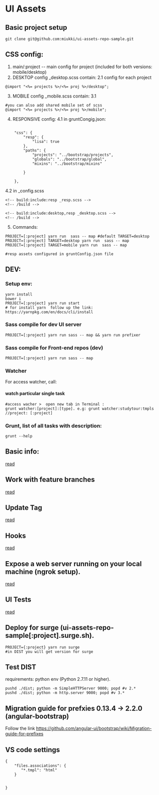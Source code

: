 # UI Assets

## Basic project setup

```
git clone git@github.com:miukki/ui-assets-repo-sample.git
```

## CSS config:
1. main/:project -- main config for project (included for both versions: mobile/desktop)
2. DESKTOP config _desktop.scss contain: 
2.1 config for each project
```
@import "<%= projects %>/<%= proj %>/desktop";
```
3. MOBILE config _mobile.scss contain:
3.1
```
#you can also add shared mobile set of scss
@import "<%= projects %>/<%= proj %>/mobile"; 
```
4. RESPONSIVE config:
4.1 in gruntCongig.json:
```

	"css": {
		"resp": {
			"lisa": true
		},
		"paths": {
			"projects": "../bootstrap/projects",
			"globals": "../bootstrap/global",
			"mixins": "../bootstrap/mixins"

		}
	
	},

```
4.2 in _config.scss
```
<!-- build:include:resp _resp.scss -->
<!-- /build -->

<!-- build:include:desktop,resp _desktop.scss -->
<!-- /build -->
```
5. Commands:
```
PROJECT=[:project] yarn run  sass -- map #default TARGET=desktop
PROJECT=[:project] TARGET=desktop yarn run  sass -- map
PROJECT=[:project] TARGET=mobile yarn run  sass -- map

#resp assets configured in gruntConfig.json file
``` 



## DEV:

### Setup env:
```
yarn install
bower i
PROJECT=[:project] yarn run start
# for install yarn  follow up the link: https://yarnpkg.com/en/docs/cli/install
```
### Sass compile for dev UI server
```
PROJECT=[:project] yarn run sass -- map && yarn run prefixer
```

### Sass compile for Front-end repos (dev)
```
PROJECT=[:project] yarn run sass -- map
```

### Watcher
For access watcher, call: 
#### watch particular single task
```
#access wacher >  open new tab in Terminal :
grunt watcher:[project]:[type]. e.g: grunt watcher:studytour:tmpls
//project: [:project]
```

### Grunt, list of all tasks with description:
```
grunt --help
```


## Basic info:
[read](docs/basic.md )


## Work with feature branches
[read](docs/flow.md )


## Update Tag
[read](docs/tag.md )


## Hooks
[read](docs/hooks.md )

## Expose a web server running on your local machine (ngrok setup).
[read](docs/ngrok.md )


## UI Tests
[read](docs/tests.md)

## Deploy for surge (ui-assets-repo-sample[:project].surge.sh).

```
PROJECT={:project} yarn run surge
#in DIST you will get version for surge
```

## Test DIST
requirements: python env (Python 2.7.11 or higher).

```
pushd ./dist; python -m SimpleHTTPServer 9000; popd #v 2.*
pushd ./dist; python -m http.server 9000; popd #v 3.*

```


## Migration guide for prefxies 0.13.4 -> 2.2.0 (angular-bootstrap)
Follow the link https://github.com/angular-ui/bootstrap/wiki/Migration-guide-for-prefixes

## VS code settings
```
{
    "files.associations": {
       "*.tmpl": "html" 
    }


}
```